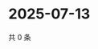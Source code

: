 # 2025-07-13

共 0 条

<!-- BEGIN ZHIHUQUESTIONS -->
<!-- 最后更新时间 Sun Jul 13 2025 01:09:31 GMT+0800 (China Standard Time) -->

<!-- END ZHIHUQUESTIONS -->
